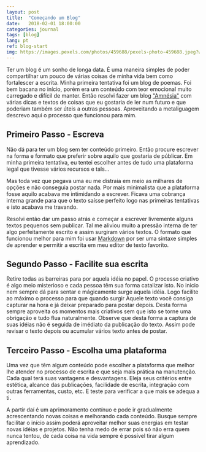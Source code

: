 ```yaml
---
layout: post
title:  "Começando um Blog"
date:   2018-02-01 18:00:00
categories: journal
tags: [blog]
lang: pt
ref: blog-start
img: https://images.pexels.com/photos/459688/pexels-photo-459688.jpeg?w=940&h=650&auto=compress
---
```


Ter um blog é um sonho de longa data. É uma maneira simples de poder compartilhar um pouco de várias coisas de minha vida bem como fortalescer a escrita. Minha primeira tentativa foi um blog de poemas. Foi bem bacana no início, porém era um conteúdo com teor emocional muito carregado e difícil de manter. Então resolvi fazer um  blog ["Amnésia"](https://pt.wikipedia.org/wiki/Memento_(filme)) com várias dicas e textos de coisas que eu gostaria de ler num futuro e que poderiam também ser úteis a outras pessoas. Aproveitando a metaliguagem descrevo aqui o processo que funcionou para mim.

## Primeiro Passo - Escreva

Não dá para ter um blog sem ter conteúdo primeiro. Então procure escrever na forma e formato que preferir sobre aquilo que gostaria de públicar. Em minha primeira tentativa, eu tentei escolher antes de tudo uma plataforma legal que tivesse vários recursos e tals...

Mas toda vez que pegava uma eu me distraia em meio as milhares de opções e não conseguia postar nada. Por mais minimalista que a plataforma fosse aquilo acabava me intimidando a escrever. Ficava uma cobrança interna grande para que o texto saísse perfeito logo nas primeiras
tentativas e isto acabava me travando.

Resolvi então dar um passo atrás e começar a escrever livremente alguns textos pequenos sem publicar. Tal me aliviou muito a pressão interna de ter algo perfeitamente escrito e assim surgiram vários textos. O formato que funcionou melhor para mim foi usar [Markdown](https://pt.wikipedia.org/wiki/Markdown) por ser uma sintaxe simples de aprender e permitir a escrita em meu editor de texto favorito.

## Segundo Passo - Facilite sua escrita

Retire todas as barreiras para por aquela idéia no papel. O processo criativo é algo meio misterioso e cada pessoa têm sua forma catalizar isto. No inicio nem sempre dá para sentar e mágicamente surge aquela idéia. Logo facilite ao máximo o processo para que quando surgir Aquele texto você consiga capturar na hora e já deixar preparado para postar depois. Desta forma sempre aproveita os momentos mais criativos sem que isto se torne uma obrigação e tudo flua naturalmente. Observe que desta forma a captura de suas idéias não é seguida de imédiato da publicação do texto. Assim pode revisar o texto depois ou acumular vários texto antes de postar.

## Terceiro Passo - Escolha uma plataforma

Uma vez que têm algum conteúdo pode escolher a plataforma que melhor lhe atender no processo de escrita e que seja mais prática na manutenção. Cada qual terá suas vantagens e desvantagens. Eleja seus critérios entre estética, alcance das publicações, facilidade de escrita, integração com outras ferramentas, custo, etc. E teste para verificar a que mais se adequa a ti.

A partir daí é um aprimoramento contínuo e pode ir gradualmente acrescentando novas coisas e melhorando cada conteúdo. Busque sempre facilitar o início assim poderá aproveitar melhor suas energias em testar novas idéias e projetos. Não tenha medo de errar pois só não erra quem nunca tentou, de cada coisa na vida sempre é possível tirar algum aprendizado.
